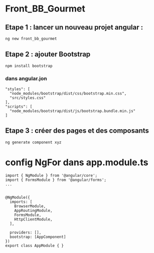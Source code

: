 # Front_BB_Gourmet

## Etape 1 : lancer un nouveau projet angular :
```bash
ng new front_bb_gourmet
```

## Etape 2 : ajouter Bootstrap
```bash
npm install bootstrap
```

### dans angular.jon
```
"styles": [
  "node_modules/bootstrap/dist/css/bootstrap.min.css",
  "src/styles.css"
],
"scripts": [
  "node_modules/bootstrap/dist/js/bootstrap.bundle.min.js"
]
```

## Etape 3 : créer des pages et des composants
```bash
ng generate component xyz
```

# config NgFor dans app.module.ts
```
import { NgModule } from '@angular/core';
import { FormsModule } from '@angular/forms';
...


@NgModule({
  imports: [
    BrowserModule,
    AppRoutingModule,
    FormsModule,
    HttpClientModule,
  ],

  providers: [],
  bootstrap: [AppComponent]
})
export class AppModule { }
```